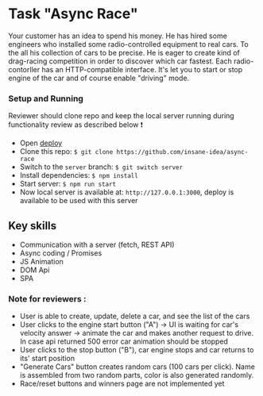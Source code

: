 # Task "Async Race"

Your customer has an idea to spend his money. He has hired some engineers who installed some radio-controlled equipment to real cars. To the all his collection of cars to be precise. He is eager to create kind of drag-racing competition in order to discover which car fastest. 
Each radio-contorller has an HTTP-compatible interface. It's let you to start or stop engine of the car and of course enable "driving" mode.

### Setup and Running

Reviewer should clone repo and keep the local server running during functionality review as described below :exclamation: 

- Open [deploy](https://insane-idea.github.io/async-race/)  
- Clone this repo: `$ git clone https://github.com/insane-idea/async-race`
- Switch to the `server` branch: `$ git switch server`
- Install dependencies: `$ npm install`
- Start server: `$ npm run start`
- Now local server is available at: `http://127.0.0.1:3000`, deploy is available to be used with this server   

## Key skills
- Сommunication with a server (fetch, REST API)
- Async coding / Promises
- JS Animation 
- DOM Api
- SPA 


### Note for reviewers :
- User is able to create, update, delete a car, and see the list of the cars
- User clicks to the engine start button ("A") -> UI is waiting for car's velocity answer -> animate the car and makes another request to drive. In case api returned 500 error car animation should be stopped
- User clicks to the stop button ("B"), car engine stops and car returns to its' start position
- "Generate Cars" button creates random cars (100 cars per click). Name is assembled from two random parts, color is also generated randomly.
- Race/reset buttons and winners page are not implemented yet  
